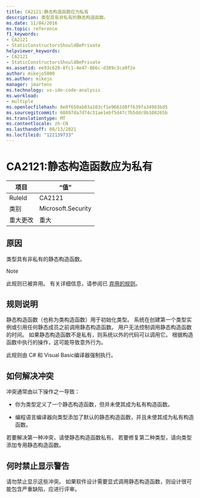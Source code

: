 ```yaml
---
title: CA2121:静态构造函数应为私有
description: 类型具有非私有的静态构造函数。
ms.date: 11/04/2016
ms.topic: reference
f1_keywords:
- CA2121
- StaticConstructorsShouldBePrivate
helpviewer_keywords:
- CA2121
- StaticConstructorsShouldBePrivate
ms.assetid: ee93c620-8fc1-4e47-866c-d389c3ca9f2e
author: mikejo5000
ms.author: mikejo
manager: jmartens
ms.technology: vs-ide-code-analysis
ms.workload:
- multiple
ms.openlocfilehash: 8e0f650ab03a103cf1e9662d8ff639fa34983bd5
ms.sourcegitcommit: 68897da7d74c31ae1ebf5d47c7b5ddc9b108265b
ms.translationtype: MT
ms.contentlocale: zh-CN
ms.lasthandoff: 08/13/2021
ms.locfileid: "122139733"
---
```

# <a name="ca2121-static-constructors-should-be-private"></a>CA2121:静态构造函数应为私有

|项目|“值”|
|-|-|
|RuleId|CA2121|
|类别|Microsoft.Security|
|重大更改|重大|

## <a name="cause"></a>原因
类型具有非私有的静态构造函数。

> [!NOTE]
> 此规则已被弃用。 有关详细信息，请参阅已 [弃用的规则](fxcop-unported-deprecated-rules.md)。

## <a name="rule-description"></a>规则说明

静态构造函数（也称为类构造函数）用于初始化类型。 系统在创建第一个类型实例或引用任何静态成员之前调用静态构造函数。 用户无法控制调用静态构造函数的时间。 如果静态构造函数不是私有，则系统以外的代码可以调用它。 根据构造函数中执行的操作，这可能导致意外行为。

此规则由 C# 和 Visual Basic编译器强制执行。

## <a name="how-to-fix-violations"></a>如何解决冲突

冲突通常由以下操作之一导致：

- 你为类型定义了一个静态构造函数，但并未使其成为私有构造函数。

- 编程语言编译器向类型添加了默认的静态构造函数，并且未使其成为私有构造函数。

若要解决第一种冲突，请使静态构造函数私有。 若要修复第二种类型，请向类型添加专用静态构造函数。

## <a name="when-to-suppress-warnings"></a>何时禁止显示警告

请勿禁止显示这些冲突。 如果软件设计需要显式调用静态构造函数，则设计很可能包含严重缺陷，应进行评审。

